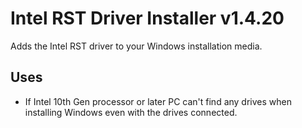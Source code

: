 # Intel RST Driver Installer v1.4.20
Adds the Intel RST driver to your Windows installation media.

## Uses
- If Intel 10th Gen processor or later PC can't find any drives when installing Windows even with the drives connected.
